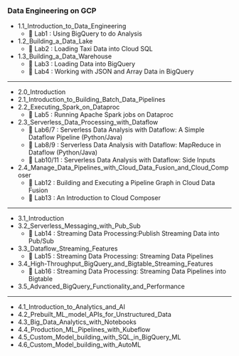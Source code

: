 ### Data Engineering on GCP

- 1.1_Introduction_to_Data_Engineering
  - :memo: Lab1 : Using BigQuery to do Analysis
- 1.2_Building_a_Data_Lake
  - :memo: Lab2 : Loading Taxi Data into Cloud SQL
- 1.3_Building_a_Data_Warehouse
  - :memo: Lab3 : Loading Data into BigQuery
  - :memo: Lab4 : Working with JSON and Array Data in BigQuery
---
- 2.0_Introduction
- 2.1_Introduction_to_Building_Batch_Data_Pipelines
- 2.2_Executing_Spark_on_Dataproc
  - :memo: Lab5 : Running Apache Spark jobs on Dataproc
- 2.3_Serverless_Data_Processing_with_Dataflow
  - :memo: Lab6/7 : Serverless Data Analysis with Dataflow: A Simple Dataflow Pipeline (Python/Java)
  - :memo: Lab8/9 : Serverless Data Analysis with Dataflow: MapReduce in Dataflow (Python/Java)
  - :memo: Lab10/11 : Serverless Data Analysis with Dataflow: Side Inputs 
- 2.4_Manage_Data_Pipelines_with_Cloud_Data_Fusion_and_Cloud_Composer
  - :memo: Lab12 : Building and Executing a Pipeline Graph in Cloud Data Fusion
  - :memo: Lab13 : An Introduction to Cloud Composer
---
- 3.1_Introduction
- 3.2_Serverless_Messaging_with_Pub_Sub
  - :memo: Lab14 : Streaming Data Processing:Publish Streaming Data into Pub/Sub
- 3.3_Dataflow_Streaming_Features
  - :memo: Lab15 : Streaming Data Processing: Streaming Data Pipelines
- 3.4_High-Throughput_BigQuery_and_Bigtable_Streaming_Features
  - :memo: Lab16 : Streaming Data Processing: Streaming Data Pipelines into Bigtable
- 3.5_Advanced_BigQuery_Functionality_and_Performance
---
- 4.1_Introduction_to_Analytics_and_AI
- 4.2_Prebuilt_ML_model_APIs_for_Unstructured_Data
- 4.3_Big_Data_Analytics_with_Notebooks
- 4.4_Production_ML_Pipelines_with_Kubeflow
- 4.5_Custom_Model_building_with_SQL_in_BigQuery_ML
- 4.6_Custom_Model_building_with_AutoML